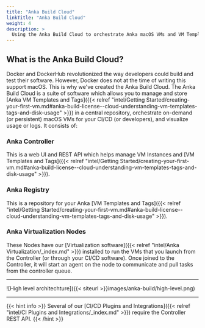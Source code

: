 ```yaml
---
title: "Anka Build Cloud"
linkTitle: "Anka Build Cloud"
weight: 4
description: >
  Using the Anka Build Cloud to orchestrate Anka macOS VMs and VM Template/Tag storage
---
```


## What is the Anka Build Cloud?

Docker and DockerHub revolutionized the way developers could build and test their software. However, Docker does not at the time of writing this support macOS. This is why we've created the Anka Build Cloud. The Anka Build Cloud is a suite of software which allows you to manage and store [Anka VM Templates and Tags]({{< relref "intel/Getting Started/creating-your-first-vm.md#anka-build-license--cloud-understanding-vm-templates-tags-and-disk-usage" >}}) in a central repository, orchestrate on-demand (or persistent) macOS VMs for your CI/CD (or developers), and visualize usage or logs. It consists of:

### Anka Controller

This is a web UI and REST API which helps manage VM Instances and [VM Templates and Tags]({{< relref "intel/Getting Started/creating-your-first-vm.md#anka-build-license--cloud-understanding-vm-templates-tags-and-disk-usage" >}}).

### Anka Registry

This is a repository for your Anka [VM Templates and Tags]({{< relref "intel/Getting Started/creating-your-first-vm.md#anka-build-license--cloud-understanding-vm-templates-tags-and-disk-usage" >}}).

### Anka Virtualization Nodes

These Nodes have our [Virtualization software]({{< relref "intel/Anka Virtualization/_index.md" >}}) installed to run the VMs that you launch from the Controller (or through your CI/CD software). Once joined to the Controller, it will start an agent on the node to communicate and pull tasks from the controller queue.

---

![High level architechture]({{< siteurl >}}images/anka-build/high-level.png)

---

{{< hint info >}}
Several of our [CI/CD Plugins and Integrations]({{< relref "intel/CI Plugins and Integrations/_index.md" >}}) require the Controller REST API.
{{< /hint >}}
